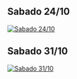
## Sabado 24/10

[![Sabado 24/10](https://img.youtube.com/vi/AgqTwDlEeJs/0.jpg)](https://youtu.be/AgqTwDlEeJs)



## Sabado 31/10

[![Sabado 31/10](https://img.youtube.com/vi/iYCwKSLDiBA/0.jpg)](https://youtu.be/iYCwKSLDiBA)


